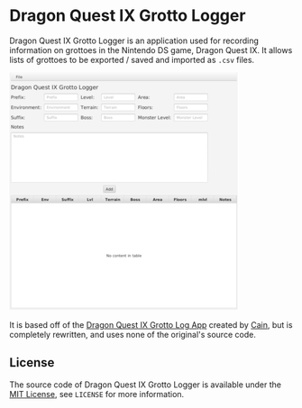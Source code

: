 # Dragon Quest IX Grotto Logger
Dragon Quest IX Grotto Logger is an application used for recording information on grottoes in the Nintendo DS game, Dragon Quest IX. It allows lists of grottoes to be exported / saved and imported as `.csv` files.

![Screenshot of the program running](screenshot.png)

It is based off of the [Dragon Quest IX Grotto Log App](http://www.woodus.com/den/games/dq9ds/grottolog.php) created by [Cain](http://www.woodus.com/forums/index.php?showuser=2277), but is completely rewritten, and uses none of the original's source code.

## License
The source code of Dragon Quest IX Grotto Logger is available under the [MIT License](https://opensource.org/licenses/MIT), see `LICENSE` for more information.
